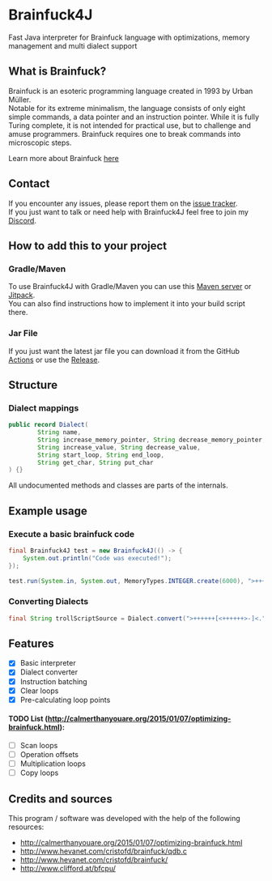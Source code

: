 # Brainfuck4J
Fast Java interpreter for Brainfuck language with optimizations, memory management and multi dialect support

## What is Brainfuck?
Brainfuck is an esoteric programming language created in 1993 by Urban Müller. <br>
Notable for its extreme minimalism, the language consists of only eight simple commands, a data pointer and an instruction pointer. While it is fully Turing complete, it is not intended for practical use, but to challenge and amuse programmers. Brainfuck requires one to break commands into microscopic steps.

Learn more about Brainfuck [here](https://en.wikipedia.org/wiki/Brainfuck)

## Contact
If you encounter any issues, please report them on the
[issue tracker](https://github.com/FlorianMichael/Brainfuck4J/issues).  
If you just want to talk or need help with Brainfuck4J feel free to join my
[Discord](https://discord.gg/BwWhCHUKDf).

## How to add this to your project
### Gradle/Maven
To use Brainfuck4J with Gradle/Maven you can use this [Maven server](https://maven.lenni0451.net/#/releases/de/florianmichael/Brainfuck4J) or [Jitpack](https://jitpack.io/#FlorianMichael/Brainfuck4J).  
You can also find instructions how to implement it into your build script there.

### Jar File
If you just want the latest jar file you can download it from the GitHub [Actions](https://github.com/FlorianMichael/Brainfuck4J/actions) or use the [Release](https://github.com/FlorianMichael/Brainfuck4J/releases).

## Structure
### Dialect mappings
```java
public record Dialect(
        String name, 
        String increase_memory_pointer, String decrease_memory_pointer,
        String increase_value, String decrease_value, 
        String start_loop, String end_loop,
        String get_char, String put_char
) {}
```

All undocumented methods and classes are parts of the internals.

## Example usage
### Execute a basic brainfuck code
```java
final Brainfuck4J test = new Brainfuck4J(() -> {
    System.out.println("Code was executed!");
});
 
test.run(System.in, System.out, MemoryTypes.INTEGER.create(6000), ">++++++[<++++++>-]<.");
```
### Converting Dialects
```java
final String trollScriptSource = Dialect.convert(">++++++[<++++++>-]<.", Dialect.BRAINFUCK, Dialect.TROLLSCRIPT);
```

## Features
- [x] Basic interpreter
- [x] Dialect converter
- [x] Instruction batching
- [x] Clear loops
- [x] Pre-calculating loop points

#### TODO List (http://calmerthanyouare.org/2015/01/07/optimizing-brainfuck.html): 
- [ ] Scan loops
- [ ] Operation offsets
- [ ] Multiplication loops
- [ ] Copy loops

## Credits and sources
This program / software was developed with the help of the following resources:
- http://calmerthanyouare.org/2015/01/07/optimizing-brainfuck.html
- http://www.hevanet.com/cristofd/brainfuck/qdb.c
- http://www.hevanet.com/cristofd/brainfuck/
- http://www.clifford.at/bfcpu/

